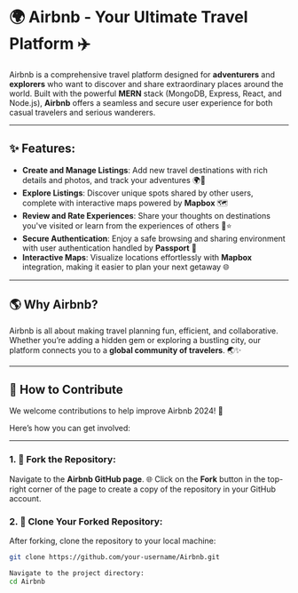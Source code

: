 # 🌍 **Airbnb** - Your Ultimate Travel Platform ✈️

Airbnb is a comprehensive travel platform designed for **adventurers** and **explorers** who want to discover and share extraordinary places around the world. Built with the powerful **MERN** stack (MongoDB, Express, React, and Node.js), **Airbnb** offers a seamless and secure user experience for both casual travelers and serious wanderers.

---

## ✨ **Features**:

- **Create and Manage Listings**: Add new travel destinations with rich details and photos, and track your adventures 🌍📸
- **Explore Listings**: Discover unique spots shared by other users, complete with interactive maps powered by **Mapbox** 🗺️
- **Review and Rate Experiences**: Share your thoughts on destinations you've visited or learn from the experiences of others 📝⭐
- **Secure Authentication**: Enjoy a safe browsing and sharing environment with user authentication handled by **Passport** 🔐
- **Interactive Maps**: Visualize locations effortlessly with **Mapbox** integration, making it easier to plan your next getaway 🌐

---

## 🌎 **Why Airbnb?**

Airbnb is all about making travel planning fun, efficient, and collaborative. Whether you’re adding a hidden gem or exploring a bustling city, our platform connects you to a **global community of travelers**. 🌏✨

---

## 🤝 **How to Contribute**

We welcome contributions to help improve Airbnb 2024! 🚀

Here’s how you can get involved:

---

### 1. 🍴 **Fork the Repository**:
Navigate to the **Airbnb GitHub page**. 🌐 Click on the **Fork** button in the top-right corner of the page to create a copy of the repository in your GitHub account.

### 2. 🔄 **Clone Your Forked Repository**:
After forking, clone the repository to your local machine:
```bash
git clone https://github.com/your-username/Airbnb.git

Navigate to the project directory:
cd Airbnb
